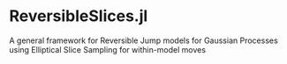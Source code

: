 # ReversibleSlices.jl
A general framework for Reversible Jump models for Gaussian Processes using Elliptical Slice Sampling for within-model moves
